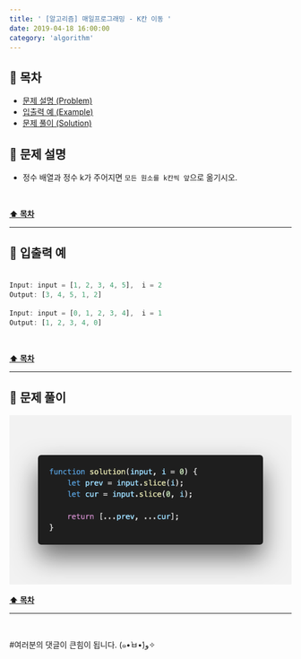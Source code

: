```yaml
---
title: ' [알고리즘] 매일프로그래밍 - K칸 이동 '
date: 2019-04-18 16:00:00
category: 'algorithm'
---
```


## **💎 목차**
  * [문제 설명 (Problem)](#-문제-설명)
  * [입출력 예 (Example)](#-입출력-예)
  * [문제 풀이 (Solution)](#-문제-풀이)

## **📕 문제 설명**

- 정수 배열과 정수 k가 주어지면 `모든 원소를 k칸씩 앞`으로 옮기시오.

<br />

**[⬆ 목차](#-목차)**

---

## **📙 입출력 예**

```js

Input: input = [1, 2, 3, 4, 5],  i = 2
Output: [3, 4, 5, 1, 2]

Input: input = [0, 1, 2, 3, 4],  i = 1
Output: [1, 2, 3, 4, 0]

```

<br />

**[⬆ 목차](#-목차)**

---

## **📘 문제 풀이**

![](../../../../assets/algorithm/everyday/everyday.3.solution.png)
<br />

**[⬆ 목차](#-목차)**

---

<br />

#여러분의 댓글이 큰힘이 됩니다. (๑•̀ㅂ•́)و✧
